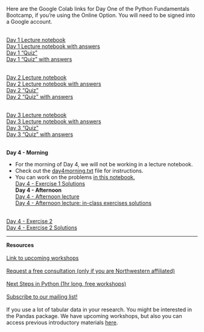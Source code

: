 Here are the Google Colab links for Day One of the Python Fundamentals Bootcamp, if you’re using the Online Option. You will need to be signed into a Google account.
 
<br>[Day 1 Lecture notebook](https://colab.research.google.com/github/nuitrcs/pythonBootcamp_4Day/blob/main/day1Lecture.ipynb)
<br>[Day 1 Lecture notebook with answers](https://colab.research.google.com/github/nuitrcs/pythonBootcamp_4Day/blob/main/day1Lecture-answers.ipynb)
<br>[Day 1 “Quiz”](https://colab.research.google.com/github/nuitrcs/pythonBootcamp_4Day/blob/main/day1Quiz.ipynb)
<br>[Day 1 “Quiz” with answers](https://colab.research.google.com/github/nuitrcs/pythonBootcamp_4Day/blob/main/day1Quiz-answers.ipynb)

<br>[Day 2 Lecture notebook](https://colab.research.google.com/github/nuitrcs/pythonBootcamp_4Day/blob/main/day2Lecture.ipynb)
<br>[Day 2 Lecture notebook with answers](https://colab.research.google.com/github/nuitrcs/pythonBootcamp_4Day/blob/main/day2Lecture-answers.ipynb)
<br>[Day 2 “Quiz”](https://colab.research.google.com/github/nuitrcs/pythonBootcamp_4Day/blob/main/day2Quiz.ipynb)
<br>[Day 2 “Quiz” with answers](https://colab.research.google.com/github/nuitrcs/pythonBootcamp_4Day/blob/main/day2Quiz-answers.ipynb)

<br>[Day 3 Lecture notebook](https://colab.research.google.com/github/nuitrcs/pythonBootcamp_4Day/blob/main/day3Lecture.ipynb)
<br>[Day 3 Lecture notebook with answers](https://colab.research.google.com/github/nuitrcs/pythonBootcamp_4Day/blob/main/day3Lecture-answers.ipynb)
<br>[Day 3 “Quiz”](https://colab.research.google.com/github/nuitrcs/pythonBootcamp_4Day/blob/main/day3Quiz.ipynb)
<br>[Day 3 “Quiz” with answers](https://colab.research.google.com/github/nuitrcs/pythonBootcamp_4Day/blob/main/day3Quiz-answers.ipynb)

<br>**Day 4 - Morning**
* For the morning of Day 4, we will not be working in a lecture notebook.
* Check out the [day4morning.txt](https://github.com/nuitrcs/pythonBootcamp_4Day/blob/main/day4morning.txt) file for instructions.
* You can work on the problems [in this notebook.](https://colab.research.google.com/github/nuitrcs/pythonBootcamp_4Day/blob/main/day4morning.ipynb)
<br>[Day 4 - Exercise 1 Solutions](https://colab.research.google.com/github/nuitrcs/pythonBootcamp_4Day/blob/main/staff_solution/day4Exercise_efren.ipynb)
<br>**Day 4 - Afternoon**
<br>[Day 4 - Afternoon lecture](https://colab.research.google.com/github/nuitrcs/pythonBootcamp_4Day/blob/main/day4Lecture_OOP.ipynb)
<br>[Day 4 - Afternoon lecture: in-class exercises solutions](https://colab.research.google.com/github/nuitrcs/pythonBootcamp_4Day/blob/main/day4Lecture_OOP_exercises.ipynb)

<br>[Day 4 - Exercise 2](https://colab.research.google.com/github/nuitrcs/pythonBootcamp_4Day/blob/main/day4Exercise2_OOP.ipynb)
<br>[Day 4 - Exercise 2 Solutions](https://colab.research.google.com/github/nuitrcs/pythonBootcamp_4Day/blob/main/staff_solution/day4Exercise2_OOP_solutions.ipynb)

<!--
Old/Alternative links:
<br>[Day 4 Afternoon Lecture notebook](https://colab.research.google.com/github/nuitrcs/pythonBootcamp_4Day/blob/main/day4afternoonLecture.ipynb)
<br>[Day 4 Afternoon Game notebook](https://colab.research.google.com/github/nuitrcs/pythonBootcamp_4Day/blob/main/day4afternoonGame.ipynb)
<br>[Day 4 Morning Exercise Solution Using Nested Dictionary](https://github.com/nuitrcs/pythonBootcamp_4Day/blob/a040952d60ab5a34ddda37251200ff15389792cc/day4morning_dict_solution_john.ipynb)
<br>[Day 4 Morning Exercise Solution Using Nested List (List of lists)](https://github.com/nuitrcs/pythonBootcamp_4Day/blob/main/day4Exercise_efren.ipynb)
-->

<hr>
<b>Resources</b>
<br><br><a href = "https://www.it.northwestern.edu/departments/it-services-support/research/research-events.html" target="_blank" rel="noopener noreferrer">Link to upcoming workshops</a>
<br><br><a href = "https://services.northwestern.edu/TDClient/30/Portal/Requests/ServiceDet?ID=93" target = "_blank">Request a free consultation (only if you are Northwestern affiliated)</a>
<br><br><a href = "https://github.com/nuitrcs/NextStepsInPython" target = "_blank">Next Steps in Python (1hr long, free workshops)</a>
<br><br><a href = "https://www.it.northwestern.edu/departments/it-services-support/research/" target = "_blank">Subscribe to our mailing list!</a>
<br><br>If you use a lot of tabular data in your research. You might be interested in the Pandas package. We have upcoming workshops, but also you can access previous introductory materials <a href = "https://github.com/nuitrcs/pandas_intro">here</a>.
